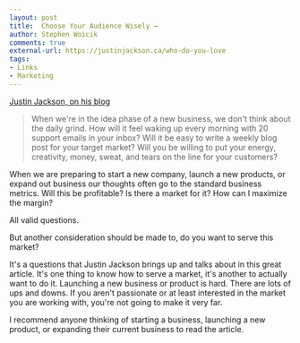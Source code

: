 ```yaml
---
layout: post
title:  Choose Your Audience Wisely →
author: Stephen Woicik
comments: true
external-url: https://justinjackson.ca/who-do-you-love
tags:
- Links
- Marketing
---
```

[Justin Jackson, on his blog](ttps://justinjackson.ca/who-do-you-love)
> When we're in the idea phase of a new business, we don't think about the daily grind. How will it feel waking up every morning with 20 support emails in your inbox? Will it be easy to write a weekly blog post for your target market? Will you be willing to put your energy, creativity, money, sweat, and tears on the line for your customers?

When we are preparing to start a new company, launch a new products, or expand out business our thoughts often go to the standard business metrics. Will this be profitable? Is there a market for it? How can I maximize the margin?

All valid questions.

But another consideration should be made to, do you want to serve this market?

It's a questions that Justin Jackson brings up and talks about in this great article. It's one thing to know how to serve a market, it's another to actually want to do it. Launching a new business or product is hard. There are lots of ups and downs. If you aren't passionate or at least interested in the market you are working with, you're not going to make it very far.

I recommend anyone thinking of starting a business, launching a new product, or expanding their current business to read the article. 
